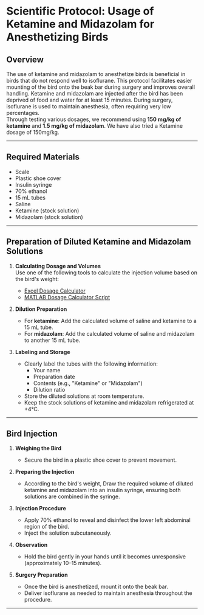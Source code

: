 # Scientific Protocol: Usage of Ketamine and Midazolam for Anesthetizing Birds

## Overview  
The use of ketamine and midazolam to anesthetize birds is beneficial in birds that do not respond well to isoflurane. This protocol facilitates easier mounting of the bird onto the beak bar during surgery and improves overall handling. Ketamine and midazolam are injected after the bird has been deprived of food and water for at least 15 minutes. During surgery, isoflurane is used to maintain anesthesia, often requiring very low percentages.  
Through testing various dosages, we recommend using **150 mg/kg of ketamine** and **1.5 mg/kg of midazolam**.
We have also tried a Ketamine dosage of 150mg/kg.

---

## Required Materials  
- Scale  
- Plastic shoe cover  
- Insulin syringe  
- 70% ethanol  
- 15 mL tubes  
- Saline  
- Ketamine (stock solution)  
- Midazolam (stock solution)  

---

## Preparation of Diluted Ketamine and Midazolam Solutions  

1. **Calculating Dosage and Volumes**  
   Use one of the following tools to calculate the injection volume based on the bird's weight:  
   - [Excel Dosage Calculator](https://github.com/NeuralSyntaxLab/lab-handbook/blob/Ido_Lab-handbook/Chemichals%2C%20Solutions%2C%20Dlutions%2C%20and%20Reagents/DoseCalculator.xlsx)  
   - [MATLAB Dosage Calculator Script](https://github.com/NeuralSyntaxLab/lab-handbook/blob/Ido_Lab-handbook/Chemichals%2C%20Solutions%2C%20Dlutions%2C%20and%20Reagents/Ketamine_Midazolam_usage/DosageCalculator.m)  

2. **Dilution Preparation**  
   - For **ketamine**: Add the calculated volume of saline and ketamine to a 15 mL tube.  
   - For **midazolam**: Add the calculated volume of saline and midazolam to another 15 mL tube.  

3. **Labeling and Storage**  
   - Clearly label the tubes with the following information:  
     - Your name  
     - Preparation date  
     - Contents (e.g., "Ketamine" or "Midazolam")  
     - Dilution ratio  
   - Store the diluted solutions at room temperature.  
   - Keep the stock solutions of ketamine and midazolam refrigerated at +4°C.  

---

## Bird Injection  

1. **Weighing the Bird**  
   - Secure the bird in a plastic shoe cover to prevent movement.   

2. **Preparing the Injection**  
   - According to the bird's weight, Draw the required volume of diluted ketamine and midazolam into an insulin syringe, ensuring both solutions are combined in the syringe. 

3. **Injection Procedure**  
   - Apply 70% ethanol to reveal and disinfect the lower left abdominal region of the bird.  
   - Inject the solution subcutaneously.  

4. **Observation**  
   - Hold the bird gently in your hands until it becomes unresponsive (approximately 10–15 minutes).  

5. **Surgery Preparation**  
   - Once the bird is anesthetized, mount it onto the beak bar.  
   - Deliver isoflurane as needed to maintain anesthesia throughout the procedure.  

---
